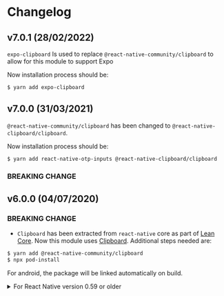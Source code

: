 # Changelog


## v7.0.1 (28/02/2022)

`expo-clipboard` Is used to replace `@react-native-community/clipboard` to allow for this module to support Expo

Now installation process should be:

```bash
$ yarn add expo-clipboard
```

## v7.0.0 (31/03/2021)

`@react-native-community/clipboard` has been changed to `@react-native-clipboard/clipboard`.

Now installation process should be:

```bash
$ yarn add react-native-otp-inputs @react-native-clipboard/clipboard
```

### BREAKING CHANGE

## v6.0.0 (04/07/2020)

### BREAKING CHANGE

- `Clipboard` has been extracted from `react-native` core as part of [Lean Core](https://github.com/facebook/react-native/issues/23313). Now this module uses [Clipboard](https://github.com/react-native-clipboard/clipboard). Additional steps needed are:

```bash
$ yarn add @react-native-community/clipboard
$ npx pod-install
```

For android, the package will be linked automatically on build.

<details>
  <summary>For React Native version 0.59 or older</summary>

### React Native <= 0.59

run the following command to link the package:

```
$ react-native link @react-native-community/clipboard
```

For iOS, make sure you install the pod file.

```
cd ios && pod install && cd ..
```

or you could follow the instructions to [manually link the project](https://reactnative.dev/docs/linking-libraries-ios#manual-linking)
